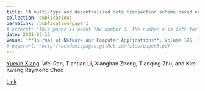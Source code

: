 ```yaml
---
title: "A multi-type and decentralized data transaction scheme based on smart contracts and digital watermarks"
collection: publications
permalink: /publication/paper1
# excerpt: 'This paper is about the number 3. The number 4 is left for future work.'
date: 2021-02-15
venue: '**Journal of Network and Computer Applications**, Volume 176, 15 February'
# paperurl: 'http://academicpages.github.io/files/paper3.pdf'
---
```

<u>Yuexin Xiang</u>, Wei Ren, Tiantian Li, Xianghan Zheng, Tianqing Zhu, and Kim-Kwang Raymond Choo

[Link](https://www.sciencedirect.com/science/article/pii/S1084804520304057)




